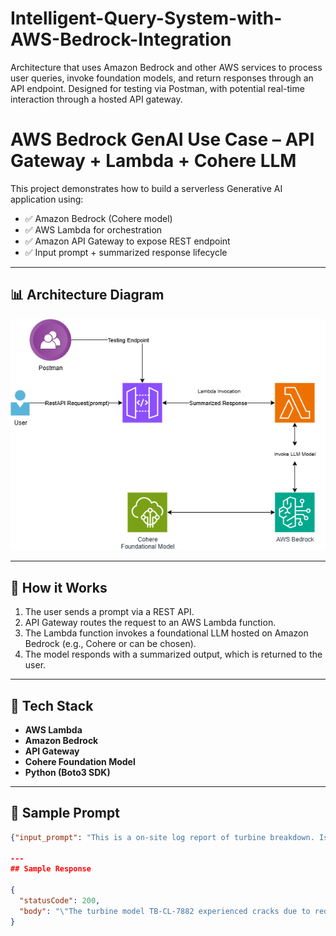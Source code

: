 # Intelligent-Query-System-with-AWS-Bedrock-Integration
Architecture that uses Amazon Bedrock and other AWS services to process user queries, invoke foundation models, and return responses through an API endpoint. Designed for testing via Postman, with potential real-time interaction through a hosted API gateway.

# AWS Bedrock GenAI Use Case – API Gateway + Lambda + Cohere LLM

This project demonstrates how to build a serverless Generative AI application using:

- ✅ Amazon Bedrock (Cohere model)
- ✅ AWS Lambda for orchestration
- ✅ Amazon API Gateway to expose REST endpoint
- ✅ Input prompt + summarized response lifecycle

---

## 📊 Architecture Diagram

![Architecture Diagram](./Architecture/Architecture_Diagram.png)

---

## 🚀 How it Works

1. The user sends a prompt via a REST API.
2. API Gateway routes the request to an AWS Lambda function.
3. The Lambda function invokes a foundational LLM hosted on Amazon Bedrock (e.g., Cohere or can be chosen).
4. The model responds with a summarized output, which is returned to the user.

---

## 🔧 Tech Stack

- **AWS Lambda**
- **Amazon Bedrock**
- **API Gateway**
- **Cohere Foundation Model**
- **Python (Boto3 SDK)**

---

## 🧪 Sample Prompt

```json
{"input_prompt": "This is a on-site log report of turbine breakdown. Issue Log Date – 25-12-2023, Model Number – TB-CL-7882, Issue - Cracks appeared in the part MR 7882-9571 next to the rotor hub. The nut connecting the rotor blade to the rotor hub seems to be damaged. The Anemometer readings seem to be within range. The electric braking seems to be unused. No indication of damage to any other component of the turbine except normal wear and tear. Potential Root Cause – Seems due to reduced tensile strength of the nut connecting the blade to the rotor. Last Maintenance Date – 12-12-2023, Last Maintenance Issues Recorded - No known issues recorded and all the parameters were within range. Summarize the text in 2 lines."}

---
## Sample Response

{
  "statusCode": 200,
  "body": "\"The turbine model TB-CL-7882 experienced cracks due to reduced tensile strength of the nut connecting the blade. Last maintenance was carried out with no issues.\""
}


